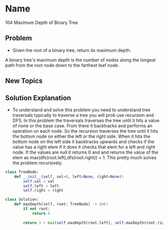 # Name

104 Maximum Depth of Binary Tree

## Problem

* Given the root of a binary tree, return its maximum depth.

A binary tree's maximum depth is the number of nodes along the longest path from the root node down to the farthest leaf node.

## New Topics


## Solution Explanation

* To understand and solve this problem you need to understand tree traversals typically to traverse a tree you will prob use recursion and DFS. In this problem the traversals traverses the tree until it hits a value of none or the base case. From there it backtracks and performs an operation on each node. So the recursion traverses the tree until it hits the bottom node on either the left or the right side. When it hits the bottom node on the left side it backtracks upwards and checks if the value has a right elem if it does it checks that elem for a left and right node. If the values are null it returns 0 and and returns the value of the elem as max(dfs(root.left),dfs(root.right)) + 1. This pretty much solves the problem recursively.  

```python
class TreeNode:
    def __init__(self, val=0, left=None, right=None):
        self.val = val
        self.left = left
        self.right = right

class Solution:
    def maxDepth(self, root: TreeNode) -> int:
        if not root:
            return 0
        
        return 1 + max(self.maxDepth(root.left), self.maxDepth(root.right))
```